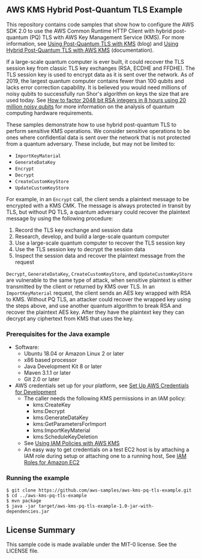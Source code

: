 ## AWS KMS Hybrid Post-Quantum TLS Example

This repository contains code samples that show how to configure the AWS SDK 2.0 to use the AWS Common Runtime HTTP 
Client with hybrid post-quantum (PQ) TLS with AWS Key Management Service (KMS). For more information, see
[Using Post-Quantum TLS with KMS](https://aws.amazon.com/blogs/security/post-quantum-tls-now-supported-in-aws-kms/) (blog) and
[Using Hybrid Post-Quantum TLS with AWS KMS](https://docs.aws.amazon.com/kms/latest/developerguide/pqtls.html)
(documentation).

If a large-scale quantum computer is ever built, it could recover the TLS session key from classic TLS key exchanges
(RSA, ECDHE and FFDHE). The TLS session key is used to encrypt data as it is sent over the network. As of 2019, the
largest quantum computer contains fewer than 100 qubits and lacks error correction capability. It is believed you would
need millions of noisy qubits to successfully run Shor's algorithm on keys the size that are used today. See
[How to factor 2048 bit RSA integers in 8 hours using 20 million noisy qubits](https://arxiv.org/pdf/1905.09749.pdf) for
more information on the analysis of quantum computing hardware requirements.

These samples demonstrate how to use hybrid post-quantum TLS to perform sensitive KMS operations. We consider sensitive
operations to be ones where confidential data is sent over the network that is not protected from a quantum adversary.
These include, but may not be limited to:
* `ImportKeyMaterial`
* `GenerateDataKey`
* `Encrypt`
* `Decrypt`
* `CreateCustomKeyStore`
* `UpdateCustomKeyStore`

For example, in an `Encrypt` call, the client sends a plaintext message to be encrypted with a KMS CMK. The message is
always protected in transit by TLS, but without PQ TLS, a quantum adversary could recover the plaintext message by using
the following procedure:
1. Record the TLS key exchange and session data
2. Research, develop, and build a large-scale quantum computer
2. Use a large-scale quantum computer to recover the TLS session key
1. Use the TLS session key to decrypt the session data
1. Inspect the session data and recover the plaintext message from the request

`Decrypt`, `GenerateDataKey`, `CreateCustomKeyStore`, and `UpdateCustomKeyStore` are vulnerable to the same type of 
attack, when sensitive plaintext is either transmitted by the client or returned by KMS over TLS. In an
`ImportKeyMaterial` request, the client sends an AES key wrapped with RSA to KMS. Without PQ TLS, an attacker could
recover the wrapped key using the steps above, and use another quantum algorithm to break RSA and recover the plaintext
AES key. After they have the plaintext key they can decrypt any ciphertext from KMS that uses the key.

### Prerequisites for the Java example
* Software:
  *   Ubuntu 18.04 or Amazon Linux 2 or later
  *   x86 based processor
  *   Java Development Kit 8 or later
  *   Maven 3.1.1 or later
  *   Git 2.0 or later
* AWS credentials set up for your platform, see [Set Up AWS Credentials for Development](https://docs.aws.amazon.com/sdk-for-java/v2/developer-guide/setup-credentials.html)
    * The caller needs the following KMS permissions in an IAM policy:
        * kms:CreateKey
        * kms:Decrypt
        * kms:GenerateDataKey
        * kms:GetParametersForImport
        * kms:ImportKeyMaterial
        * kms:ScheduleKeyDeletion
  *   See [Using IAM Policies with AWS KMS](https://docs.aws.amazon.com/kms/latest/developerguide/iam-policies.html)
  *   An easy way to get credentials on a test EC2 host is by attaching a IAM role during setup or attaching one to a
      running host, See
      [IAM Roles for Amazon EC2](https://docs.aws.amazon.com/AWSEC2/latest/UserGuide/iam-roles-for-amazon-ec2.html)

### Running the example
```$bash
$ git clone https://github.com/aws-samples/aws-kms-pq-tls-example.git
$ cd ../aws-kms-pq-tls-example
$ mvn package
$ java -jar target/aws-kms-pq-tls-example-1.0-jar-with-dependencies.jar
```
## License Summary

This sample code is made available under the MIT-0 license. See the LICENSE file.
